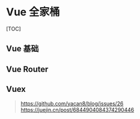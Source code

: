 # Vue 全家桶

[TOC]

## Vue 基础

## Vue Router

## Vuex

> https://github.com/yacan8/blog/issues/26
> https://juejin.cn/post/6844904084374290446
